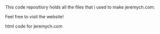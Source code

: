 
This code repositiory holds all the files that i used to make jeremych.com.

Feel free to visit the website!

html code for jeremych.com
